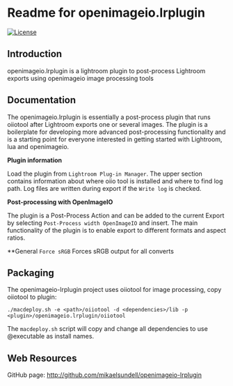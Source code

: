 Readme for openimageio.lrplugin
===============================

[![License](https://img.shields.io/badge/license-BSD%203--Clause-blue.svg?style=flat-square)](https://github.com/mikaelsundell/icloud-snapshot/blob/master/license.md)

Introduction
------------
openimageio.lrplugin is a lightroom plugin to post-process Lightroom exports using openimageio image processing tools


Documentation
-------------

The openimageio.lrplugin is essentially a post-process plugin that runs oiiotool after Lightroom exports one or several images. The plugin is a boilerplate for developing more advanced post-processing functionality and is a starting point for everyone interested in getting started with Lightroom, lua and openimageio.

**Plugin information**

Load the plugin from `Lightroom Plug-in Manager`. The upper section contains information about where oiio tool is installed and where to find log path. Log files are written during export if the `Write log` is checked.

**Post-processing with OpenImageIO**

The plugin is a Post-Process Action and can be added to the current Export by selecting `Post-Process width OpenImageIO` and insert. The main functionality of the plugin is to enable export to different formats and aspect ratios.

**General
`Force sRGB`  Forces sRGB output for all converts



Packaging
---------

The openimageio-lrplugin project uses oiiotool for image processing, copy oiiotool to plugin:

```shell
./macdeploy.sh -e <path>/oiiotool -d <dependencies>/lib -p <plugin>/openimageio.lrplugin/oiiotool
```

The `macdeploy.sh` script will copy and change all dependencies to use @executable as install names.

Web Resources
-------------

GitHub page:        http://github.com/mikaelsundell/openimageio-lrplugin
